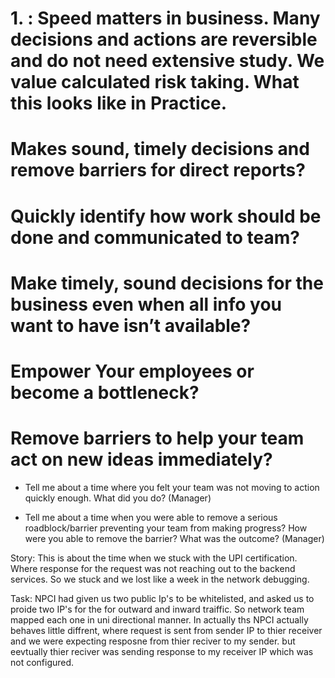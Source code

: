
# 1. :  Speed matters in business.  Many decisions and actions are reversible and do not need extensive study.  We value calculated risk taking. What this looks like in Practice.

# Makes sound, timely decisions and remove barriers for direct reports?
# Quickly identify how work should be done and communicated to team?
# Make timely, sound decisions for the business even when all info you want to have isn’t available?
# Empower Your employees or become a bottleneck?
# Remove barriers to help your team act on new ideas immediately?


-	Tell me about a time where you felt your team was not moving to action quickly enough.  What did you do?  (Manager)


-	Tell me about a time when you were able to remove a serious roadblock/barrier preventing your team from making progress?  How were you able to remove the barrier?  What was the outcome? (Manager)

Story: This is about the time when we stuck with the UPI certification. Where response for the request was not reaching out to the backend services. So we stuck and we lost like a week in the network debugging. 

Task: NPCI had given us two public Ip's to be whitelisted, and asked us to proide two IP's for the for outward and inward traiffic. So network team mapped each one in uni directional manner. In actually ths NPCI actually behaves little diffrent, where request is sent from sender IP to thier receiver and we were expecting resposne from thier reciver to my sender. but eevtually thier reciver was sending response to my receiver IP which was not configured. 




